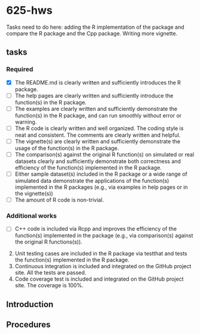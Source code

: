 # 625-hws

Tasks need to do here: adding the R implementation of the package and compare the R package and the Cpp package.
Writing more vignette.


## tasks

### Required

- [x] The README.md is clearly written and sufficiently introduces the R package.
- [ ] The help pages are clearly written and sufficiently introduce the function(s) in the R package.
- [ ] The examples are clearly written and sufficiently demonstrate the function(s) in the R package, and can run smoothly without error or warning.
- [ ] The R code is clearly written and well organized. The coding style is neat and consistent. The comments are clearly written and helpful.
- [ ] The vignette(s) are clearly written and sufficiently demonstrate the usage of the function(s) in the R package.
- [ ] The comparison(s) against the original R function(s) on simulated or real datasets clearly and sufficiently demonstrate both correctness and efficiency of the function(s) implemented in the R package.
- [ ] Either sample dataset(s) included in the R package or a wide range of simulated data demonstrate the applications of the function(s) implemented in the R packages (e.g., via examples in help pages or in the vignette(s))
- [ ] The amount of R code is non-trivial.

### Additional works

- [ ] C++ code is included via Rcpp and improves the efficiency of the function(s) implemented in the package (e.g., via comparison(s) against the original R functions(s)).
2. Unit testing cases are included in the R package via testthat and tests the function(s) implemented in the R package.
3. Continuous integration is included and integrated on the GitHub project site. All the tests are passed.
4. Code coverage test is included and integrated on the GitHub project site. The coverage is 100\%.

## Introduction

## Procedures

